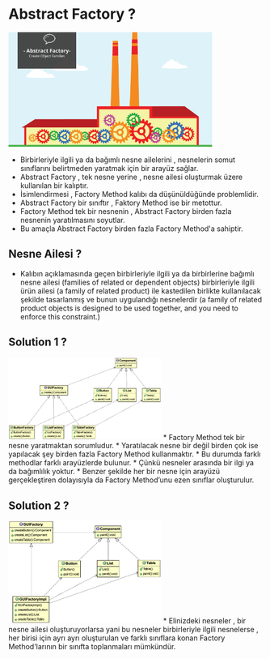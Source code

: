 # Abstract Factory ?
<img src="https://github.com/rasitesdmr/CreationalDesignPatterns/blob/master/images/fc2.png" width="80%" height="50%"/>

* Birbirleriyle ilgili ya da bağımlı nesne ailelerini , nesnelerin somut sınıflarını belirtmeden 
yaratmak için bir arayüz sağlar. 
* Abstract Factory , tek nesne yerine , nesne ailesi oluşturmak üzere kullanılan bir kalıptır.
* İsimlendirmesi , Factory Method kalıbı da düşünüldüğünde problemlidir.
* Abstract Factory bir sınıftır , Faktory Method ise bir metottur.
* Factory Method tek bir nesnenin , Abstract Factory birden fazla nesnenin yaratılmasını soyutlar.
* Bu amaçla Abstract Factory birden fazla Factory Method'a sahiptir.

## Nesne Ailesi ?
* Kalıbın açıklamasında geçen birbirleriyle ilgili ya da birbirlerine bağımlı nesne ailesi (families of related 
or dependent objects) birbirleriyle ilgili ürün ailesi (a family of related product) ile kastedilen
birlikte kullanılacak şekilde tasarlanmış ve bunun uygulandığı nesnelerdir (a family of related product objects 
is designed to be used together, and you need to enforce this constraint.)

## Solution 1 ?

<img src="https://github.com/rasitesdmr/CreationalDesignPatterns/blob/master/images/fc1.png" width="60%" height="50%"/>
* Factory Method tek bir nesne yaratmaktan sorumludur.
* Yaratılacak nesne bir değil birden çok ise yapılacak şey birden fazla Factory Method kullanmaktır.
* Bu durumda farklı methodlar farklı arayüzlerde bulunur.
* Çünkü nesneler arasında bir ilgi ya da bağımlılık yoktur.
* Benzer şekilde her bir nesne için arayüzü gerçekleştiren dolayısıyla da Factory Method’unu ezen sınıflar oluşturulur.


## Solution 2 ?

<img src="https://github.com/rasitesdmr/CreationalDesignPatterns/blob/master/images/fc3.png" width="60%" height="50%"/>
*  Elinizdeki nesneler , bir nesne ailesi oluşturuyorlarsa yani bu nesneler birbirleriyle ilgili nesnelerse , her birisi 
için ayrı ayrı oluşturulan ve farklı sınıflara konan Factory Method'larının bir sınıfta toplanmaları mümkündür.


